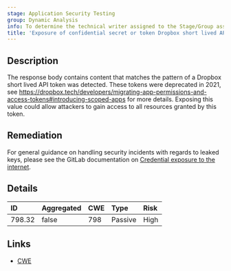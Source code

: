 ```yaml
---
stage: Application Security Testing
group: Dynamic Analysis
info: To determine the technical writer assigned to the Stage/Group associated with this page, see https://handbook.gitlab.com/handbook/product/ux/technical-writing/#assignments
title: 'Exposure of confidential secret or token Dropbox short lived API token'
---
```


## Description

The response body contains content that matches the pattern of a Dropbox short lived API token was detected. These tokens were deprecated in 2021, see <https://dropbox.tech/developers/migrating-app-permissions-and-access-tokens#introducing-scoped-apps> for more details.
Exposing this value could allow attackers to gain access to all resources granted by this token.

## Remediation

For general guidance on handling security incidents with regards to leaked keys, please see the GitLab documentation on [Credential exposure to the internet](../../../../../security/responding_to_security_incidents.md#credential-exposure-to-public-internet).

## Details

| ID | Aggregated | CWE | Type | Risk |
|:---|:-----------|:----|:-----|:-----|
| 798.32 | false | 798 | Passive | High |

## Links

- [CWE](https://cwe.mitre.org/data/definitions/798.html)
